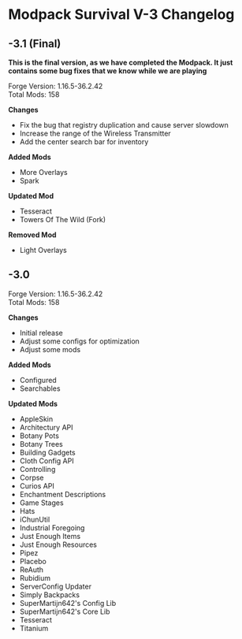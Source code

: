 # Modpack Survival V-3 Changelog

## -3.1 (Final)

**This is the final version, as we have completed the Modpack. It just contains some bug fixes that we know while we are playing**

Forge Version: 1.16.5-36.2.42  
Total Mods: 158

**Changes**

- Fix the bug that registry duplication and cause server slowdown
- Increase the range of the Wireless Transmitter
- Add the center search bar for inventory

**Added Mods**

- More Overlays
- Spark

**Updated Mod**

- Tesseract
- Towers Of The Wild (Fork)

**Removed Mod**

- Light Overlays

## -3.0

Forge Version: 1.16.5-36.2.42  
Total Mods: 158

**Changes**

- Initial release
- Adjust some configs for optimization
- Adjust some mods

**Added Mods**

- Configured
- Searchables

**Updated Mods**

- AppleSkin
- Architectury API
- Botany Pots
- Botany Trees
- Building Gadgets
- Cloth Config API
- Controlling
- Corpse
- Curios API
- Enchantment Descriptions
- Game Stages
- Hats
- iChunUtil
- Industrial Foregoing
- Just Enough Items
- Just Enough Resources
- Pipez
- Placebo
- ReAuth
- Rubidium
- ServerConfig Updater
- Simply Backpacks
- SuperMartijn642's Config Lib
- SuperMartijn642's Core Lib
- Tesseract
- Titanium

